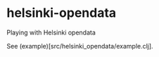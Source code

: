 # helsinki-opendata

Playing with Helsinki opendata


See (example)[src/helsinki_opendata/example.clj].


